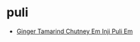 # puli

 * [Ginger Tamarind Chutney Em Inji Puli Em](index/g/ginger-tamarind-chutney-em-inji-puli-em-394657.json)
